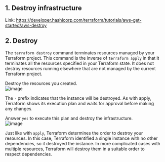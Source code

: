 ## 1. Destroy infrastructure
Link: https://developer.hashicorp.com/terraform/tutorials/aws-get-started/aws-destroy

## 2. Destroy
The `terraform destroy` command terminates resources managed by your Terraform project. This command is the inverse of `terraform apply` in that it terminates all the resources specified in your Terraform state. 
It does not destroy resources running elsewhere that are not managed by the current Terraform project.

Destroy the resources you created.</br>
![image](https://github.com/user-attachments/assets/acd8a0b8-314c-408c-9a28-17491f522f71)

The `-` prefix indicates that the instance will be destroyed. As with apply, Terraform shows its execution plan and waits for approval before making any changes.

Answer `yes` to execute this plan and destroy the infrastructure.</br>
![image](https://github.com/user-attachments/assets/8f4bf5bf-2d88-4761-a5b1-f7f5def9b949)

Just like with `apply`, Terraform determines the order to destroy your resources. In this case, Terraform identified a single instance with no other dependencies, so it destroyed the instance. 
In more complicated cases with multiple resources, Terraform will destroy them in a suitable order to respect dependencies.
























